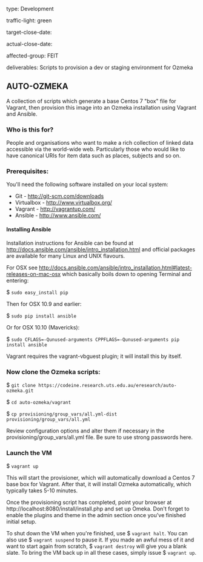 type: Development

traffic-light: green

target-close-date:

actual-close-date:

affected-group: FEIT

deliverables: Scripts to provision a dev or staging environment for Ozmeka


## AUTO-OZMEKA

A collection of scripts which generate a base Centos 7 "box" file for Vagrant, 
then provision this image into an Ozmeka installation using Vagrant and Ansible.


### Who is this for?

People and organisations who want to make a rich collection of linked data 
accessible via the world-wide web.  Particularly those who would like to have
canonical URIs for item data such as places, subjects and so on.


### Prerequisites:  

You'll need the following software installed on your local system:

- Git - http://git-scm.com/downloads
- Virtualbox - http://www.virtualbox.org/
- Vagrant - http://vagrantup.com/
- Ansible - http://www.ansible.com/


#### Installing Ansible

Installation instructions for Ansible can be found at 
http://docs.ansible.com/ansible/intro_installation.html and official packages 
are available for many Linux and UNIX flavours.

For OSX see 
http://docs.ansible.com/ansible/intro_installation.html#latest-releases-on-mac-osx 
which basically boils down to opening Terminal and entering:

$ ```sudo easy_install pip```

Then for OSX 10.9 and earlier: 

$ ```sudo pip install ansible```

Or for OSX 10.10 (Mavericks): 

$ ```sudo CFLAGS=-Qunused-arguments CPPFLAGS=-Qunused-arguments pip install ansible```

Vagrant requires the vagrant-vbguest plugin; it will install this by itself.


### Now clone the Ozmeka scripts:

$ ```git clone https://codeine.research.uts.edu.au/eresearch/auto-ozmeka.git```

$ ```cd auto-ozmeka/vagrant```

$ ```cp provisioning/group_vars/all.yml-dist provisioning/group_vars/all.yml```

Review configuration options and alter them if necessary in the 
provisioning/group_vars/all.yml file.  Be sure to use strong passwords here.


### Launch the VM

$ ```vagrant up```

This will start the provisioner, which will automatically download a Centos 7 
base box for Vagrant.  After that, it will install Ozmeka automatically, which 
typically takes 5-10 minutes.

Once the provisioning script has completed, point your browser 
at http://localhost:8080/install/install.php and set up Omeka.  Don't forget to 
enable the plugins and theme in the admin section once you've finished initial 
setup.

To shut down the VM when you're finished, use $ ```vagrant halt```.  You can 
also use $ ```vagrant suspend``` to pause it.  If you made an awful mess of it 
and want to start again from scratch, $ ```vagrant destroy``` will give you a 
blank slate.  To bring the VM back up in all these cases, simply issue 
$ ```vagrant up```.


